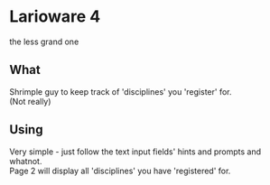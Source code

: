# Larioware 4
the less grand one
## What
Shrimple guy to keep track of 'disciplines' you 'register' for. \
(Not really)
## Using
Very simple - just follow the text input fields' hints and prompts and whatnot. \
Page 2 will display all 'disciplines' you have 'registered' for.
